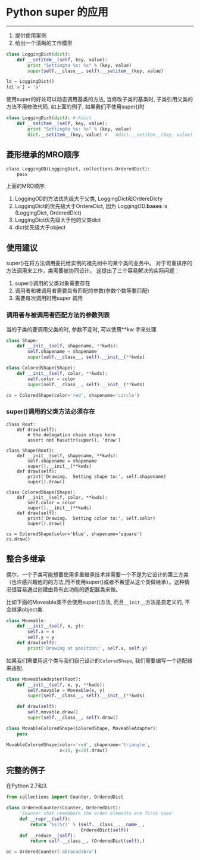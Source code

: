 # Python super 的应用
---

1. 提供使用案例
2. 给出一个清晰的工作模型



```python
class LoggingDict(dict):
    def __setitem__(self, key, value):
        print "Settingto %s: %s" % (key, value)
        super(self.__class__, self).__setitem__(key, value)

ld = LoggingDict()
ld['a'] = 'a'
```

使用super的好处可以动态调用基类的方法, 当修改子类的基类时, 子类引用父类的方法不用修改代码. 如上面的例子,
如果我们不使用super()时
```python
class LoggingDict(dict): # Adict
    def __setitem__(self, key, value):
        print "Settingto %s: %s" % (key, value)
        dict.__setitem__(key, value) #   Adict.__setitem__(key, value)
```

## 菱形继承的MRO顺序

```
class LoggingOD(LoggingDict, collections.OrderedDict):
    pass
```
上面的MRO顺序:
1. LoggingOD的方法优先级大于父类, LoggingDict和OrdereDicty
2. LoggingDict的优先级大于OrdereDict, 因为 LoggingOD.__bases__ is (LoggingDict, OrderedDict)
3. LoggingDict优先级大于他的父类dict
4. dict优先级大于object


## 使用建议

super()在将方法调用委托给实例的祖先树中的某个类的业务中。
对于可重排序的方法调用来工作，类需要被协同设计。
这提出了三个容易解决的实际问题：
1. super()调用的父类对象需要存在
2. 调用者和被调用者需要具有匹配的参数(参数个数等要匹配)
3. 需要每次调用时用super 调用

### 调用者与被调用者匹配方法的参数列表
当的子类的要调用父类的时, 参数不定时, 可以使用**kw 字来处理.

```python
class Shape:
    def __init__(self, shapename, **kwds):
        self.shapename = shapename
        super(self.__class__, self).__init__(**kwds)        

class ColoredShape(Shape):
    def __init__(self, color, **kwds):
        self.color = color
        super(self.__class__, self).__init__(**kwds)

cs = ColoredShape(color='red', shapename='circle')
```

### super()调用的父类方法必须存在
```
class Root:
    def draw(self):
        # the delegation chain stops here
        assert not hasattr(super(), 'draw')

class Shape(Root):
    def __init__(self, shapename, **kwds):
        self.shapename = shapename
        super().__init__(**kwds)
    def draw(self):
        print('Drawing.  Setting shape to:', self.shapename)
        super().draw()

class ColoredShape(Shape):
    def __init__(self, color, **kwds):
        self.color = color
        super().__init__(**kwds)
    def draw(self):
        print('Drawing.  Setting color to:', self.color)
        super().draw()

cs = ColoredShape(color='blue', shapename='square')
cs.draw()
```

## 整合多继承
偶尔，一个子类可能想要使用多重继承技术并需要一个不是为它设计的第三方类（也许感兴趣他的的方法,而不使用super()或者不希望从这个类做继承）。这种情况很容易通过创建由具有此功能的适配器类来做。

比如下面的Moveable类不会使用super()方法, 而且`__init__`方法是自定义的, 不会继承object类.
```python
class Moveable:
    def __init__(self, x, y):
        self.x = x
        self.y = y
    def draw(self):
        print('Drawing at position:', self.x, self.y)
```
如果我们需要用这个类与我们自己设计的`ColoredShape`, 我们需要编写一个适配器来适配.
```python 
class MoveableAdapter(Root):
    def __init__(self, x, y, **kwds):
        self.movable = Moveable(x, y)
        super(self.__class__, self).__init__(**kwds)

    def draw(self):
        self.movable.draw()
        super(self.__class__, self).draw()

class MovableColoredShape(ColoredShape, MoveableAdapter):
    pass

MovableColoredShape(color='red', shapename='triangle',
                    x=10, y=20).draw()
```

## 完整的例子
在Python 2.7和3.
```python
from collections import Counter, OrderedDict

class OrderedCounter(Counter, OrderedDict):
     'Counter that remembers the order elements are first seen'
     def __repr__(self):
         return '%s(%r)' % (self.__class__.__name__,
                            OrderedDict(self))
     def __reduce__(self):
         return self.__class__, (OrderedDict(self),)

oc = OrderedCounter('abracadabra')
```
